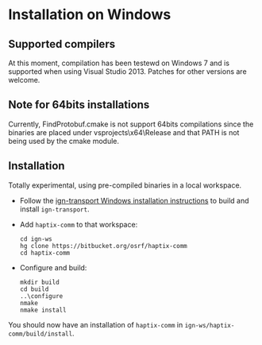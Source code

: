 # Installation on Windows

## Supported compilers

At this moment, compilation has been testewd on Windows 7 and is supported
when using Visual Studio 2013. Patches for other versions are welcome.

## Note for 64bits installations

Currently, FindProtobuf.cmake is not support 64bits compilations since the
binaries are placed under vsprojects\x64\Release and that PATH is not being
used by the cmake module.

## Installation

Totally experimental, using pre-compiled binaries in a local workspace.

* Follow the [ign-transport Windows installation
instructions](https://bitbucket.org/ignitionrobotics/ign-transport/src/default/INSTALL_WIN32.md?at=win_support)
to build and install `ign-transport`.

* Add `haptix-comm` to that workspace:

    ~~~~
    cd ign-ws
    hg clone https://bitbucket.org/osrf/haptix-comm
    cd haptix-comm
    ~~~~
    
* Configure and build:

    ~~~~
    mkdir build
    cd build
    ..\configure
    nmake
    nmake install
    ~~~~

You should now have an installation of `haptix-comm` in `ign-ws/haptix-comm/build/install`.
